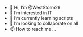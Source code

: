 - 👋 Hi, I’m @WestStorm29
- 👀 I’m interested in IT
- 🌱 I’m currently learning scripts
- 💞️ I’m looking to collaborate on all
- 📫 How to reach me ...

<!---
Test
--->

<!---
WestStorm29/WestStorm29 is a ✨ special ✨ repository because its `README.md` (this file) appears on your GitHub profile.
You can click the Preview link to take a look at your changes.
--->
